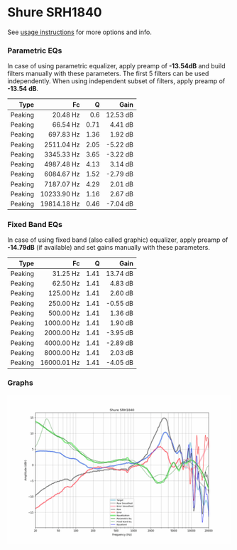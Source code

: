 # Shure SRH1840
See [usage instructions](https://github.com/jaakkopasanen/AutoEq#usage) for more options and info.

### Parametric EQs
In case of using parametric equalizer, apply preamp of **-13.54dB** and build filters manually
with these parameters. The first 5 filters can be used independently.
When using independent subset of filters, apply preamp of **-13.54 dB**.

| Type    | Fc          |    Q | Gain     |
|--------:|------------:|-----:|---------:|
| Peaking | 20.48 Hz    | 0.6  | 12.53 dB |
| Peaking | 66.54 Hz    | 0.71 | 4.41 dB  |
| Peaking | 697.83 Hz   | 1.36 | 1.92 dB  |
| Peaking | 2511.04 Hz  | 2.05 | -5.22 dB |
| Peaking | 3345.33 Hz  | 3.65 | -3.22 dB |
| Peaking | 4987.48 Hz  | 4.13 | 3.14 dB  |
| Peaking | 6084.67 Hz  | 1.52 | -2.79 dB |
| Peaking | 7187.07 Hz  | 4.29 | 2.01 dB  |
| Peaking | 10233.90 Hz | 1.16 | 2.67 dB  |
| Peaking | 19814.18 Hz | 0.46 | -7.04 dB |

### Fixed Band EQs
In case of using fixed band (also called graphic) equalizer, apply preamp of **-14.79dB**
(if available) and set gains manually with these parameters.

| Type    | Fc          |    Q | Gain     |
|--------:|------------:|-----:|---------:|
| Peaking | 31.25 Hz    | 1.41 | 13.74 dB |
| Peaking | 62.50 Hz    | 1.41 | 4.83 dB  |
| Peaking | 125.00 Hz   | 1.41 | 2.60 dB  |
| Peaking | 250.00 Hz   | 1.41 | -0.55 dB |
| Peaking | 500.00 Hz   | 1.41 | 1.36 dB  |
| Peaking | 1000.00 Hz  | 1.41 | 1.90 dB  |
| Peaking | 2000.00 Hz  | 1.41 | -3.95 dB |
| Peaking | 4000.00 Hz  | 1.41 | -2.89 dB |
| Peaking | 8000.00 Hz  | 1.41 | 2.03 dB  |
| Peaking | 16000.01 Hz | 1.41 | -4.05 dB |

### Graphs
![](./Shure%20SRH1840.png)
